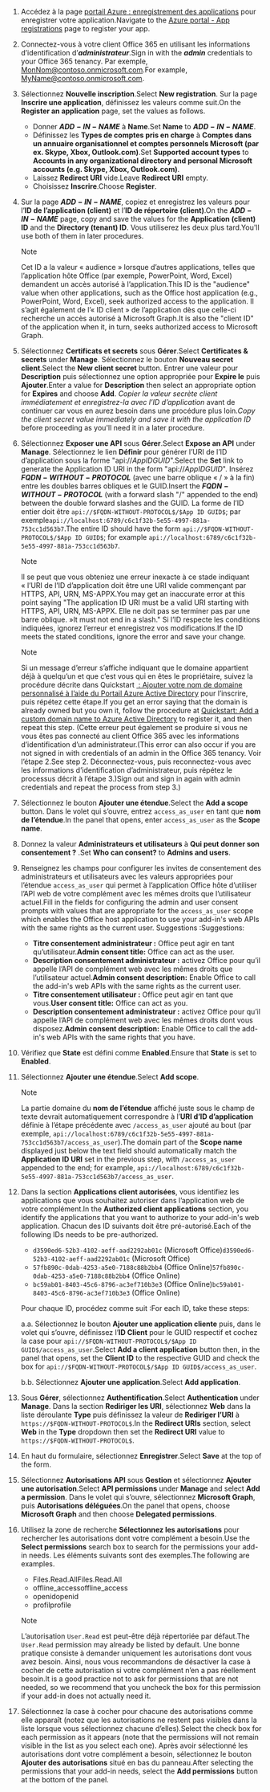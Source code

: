 

1. <span data-ttu-id="f0821-101">Accédez à la page [portail Azure : enregistrement des applications](https://go.microsoft.com/fwlink/?linkid=2083908) pour enregistrer votre application.</span><span class="sxs-lookup"><span data-stu-id="f0821-101">Navigate to the [Azure portal - App registrations](https://go.microsoft.com/fwlink/?linkid=2083908) page to register your app.</span></span>

1. <span data-ttu-id="f0821-102">Connectez-vous à votre client Office 365 en utilisant les informations d’identification d’***administrateur***.</span><span class="sxs-lookup"><span data-stu-id="f0821-102">Sign in with the ***admin*** credentials to your Office 365 tenancy.</span></span> <span data-ttu-id="f0821-103">Par exemple, MonNom@contoso.onmicrosoft.com.</span><span class="sxs-lookup"><span data-stu-id="f0821-103">For example, MyName@contoso.onmicrosoft.com.</span></span>

1. <span data-ttu-id="f0821-104">Sélectionnez **Nouvelle inscription**.</span><span class="sxs-lookup"><span data-stu-id="f0821-104">Select **New registration**.</span></span> <span data-ttu-id="f0821-105">Sur la page **Inscrire une application**, définissez les valeurs comme suit.</span><span class="sxs-lookup"><span data-stu-id="f0821-105">On the **Register an application** page, set the values as follows.</span></span>

    * <span data-ttu-id="f0821-106">Donner **$ADD-IN-NAME$** à **Name**.</span><span class="sxs-lookup"><span data-stu-id="f0821-106">Set **Name** to **$ADD-IN-NAME$**.</span></span>
    * <span data-ttu-id="f0821-107">Définissez les **Types de comptes pris en charge** à **Comptes dans un annuaire organisationnel et comptes personnels Microsoft (par ex. Skype, Xbox, Outlook.com)**.</span><span class="sxs-lookup"><span data-stu-id="f0821-107">Set **Supported account types** to **Accounts in any organizational directory and personal Microsoft accounts (e.g. Skype, Xbox, Outlook.com)**.</span></span>
    * <span data-ttu-id="f0821-108">Laissez **Redirect URI** vide.</span><span class="sxs-lookup"><span data-stu-id="f0821-108">Leave **Redirect URI** empty.</span></span>
    * <span data-ttu-id="f0821-109">Choisissez **Inscrire**.</span><span class="sxs-lookup"><span data-stu-id="f0821-109">Choose **Register**.</span></span>

1. <span data-ttu-id="f0821-110">Sur la page **$ADD-IN-NAME$**, copiez et enregistrez les valeurs pour l’**ID de l’application (client)** et l’**ID de répertoire (client)**.</span><span class="sxs-lookup"><span data-stu-id="f0821-110">On the **$ADD-IN-NAME$** page, copy and save the values for the **Application (client) ID** and the **Directory (tenant) ID**.</span></span> <span data-ttu-id="f0821-111">Vous utiliserez les deux plus tard.</span><span class="sxs-lookup"><span data-stu-id="f0821-111">You'll use both of them in later procedures.</span></span>

    > [!NOTE]
    > <span data-ttu-id="f0821-112">Cet ID a la valeur « audience » lorsque d’autres applications, telles que l’application hôte Office (par exemple, PowerPoint, Word, Excel) demandent un accès autorisé à l’application.</span><span class="sxs-lookup"><span data-stu-id="f0821-112">This ID is the "audience" value when other applications, such as the Office host application (e.g., PowerPoint, Word, Excel), seek authorized access to the application.</span></span> <span data-ttu-id="f0821-113">Il s’agit également de l’« ID client » de l’application dès que celle-ci recherche un accès autorisé à Microsoft Graph.</span><span class="sxs-lookup"><span data-stu-id="f0821-113">It is also the "client ID" of the application when it, in turn, seeks authorized access to Microsoft Graph.</span></span>

1. <span data-ttu-id="f0821-114">Sélectionnez **Certificats et secrets** sous **Gérer**.</span><span class="sxs-lookup"><span data-stu-id="f0821-114">Select **Certificates & secrets** under **Manage**.</span></span> <span data-ttu-id="f0821-115">Sélectionnez le bouton **Nouveau secret client**.</span><span class="sxs-lookup"><span data-stu-id="f0821-115">Select the **New client secret** button.</span></span> <span data-ttu-id="f0821-116">Entrer une valeur pour **Description** puis sélectionnez une option appropriée pour **Expire le** puis **Ajouter**.</span><span class="sxs-lookup"><span data-stu-id="f0821-116">Enter a value for **Description** then select an appropriate option for **Expires** and choose **Add**.</span></span> <span data-ttu-id="f0821-117">*Copier la valeur secrète client immédiatement et enregistrez-la avec l’ID d’application* avant de continuer car vous en aurez besoin dans une procédure plus loin.</span><span class="sxs-lookup"><span data-stu-id="f0821-117">*Copy the client secret value immediately and save it with the application ID* before proceeding as you'll need it in a later procedure.</span></span>

1. <span data-ttu-id="f0821-118">Sélectionnez **Exposer une API** sous **Gérer**.</span><span class="sxs-lookup"><span data-stu-id="f0821-118">Select **Expose an API** under **Manage**.</span></span> <span data-ttu-id="f0821-119">Sélectionnez le lien **Définir** pour générer l’URI de l’ID d’application sous la forme "api://$App ID GUID$".</span><span class="sxs-lookup"><span data-stu-id="f0821-119">Select the **Set** link to generate the Application ID URI in the form "api://$App ID GUID$".</span></span> <span data-ttu-id="f0821-120">Insérez **$FQDN-WITHOUT-PROTOCOL$** (avec une barre oblique « / » à la fin) entre les doubles barres obliques et le GUID.</span><span class="sxs-lookup"><span data-stu-id="f0821-120">Insert the **$FQDN-WITHOUT-PROTOCOL$** (with a forward slash "/" appended to the end) between the double forward slashes and the GUID.</span></span> <span data-ttu-id="f0821-121">La forme de l’ID entier doit être `api://$FQDN-WITHOUT-PROTOCOL$/$App ID GUID$`; par exemple`api://localhost:6789/c6c1f32b-5e55-4997-881a-753cc1d563b7`.</span><span class="sxs-lookup"><span data-stu-id="f0821-121">The entire ID should have the form `api://$FQDN-WITHOUT-PROTOCOL$/$App ID GUID$`; for example `api://localhost:6789/c6c1f32b-5e55-4997-881a-753cc1d563b7`.</span></span>

    > [!NOTE]
    > <span data-ttu-id="f0821-122">Il se peut que vous obteniez une erreur inexacte à ce stade indiquant « l’URI de l’ID d’application doit être une URI valide commençant par HTTPS, API, URN, MS-APPX.</span><span class="sxs-lookup"><span data-stu-id="f0821-122">You may get an inaccurate error at this point saying "The application ID URI must be a valid URI starting with HTTPS, API, URN, MS-APPX.</span></span> <span data-ttu-id="f0821-123">Elle ne doit pas se terminer pas par une barre oblique. »</span><span class="sxs-lookup"><span data-stu-id="f0821-123">It must not end in a slash."</span></span> <span data-ttu-id="f0821-124">Si l’ID respecte les conditions indiquées, ignorez l’erreur et enregistrez vos modifications.</span><span class="sxs-lookup"><span data-stu-id="f0821-124">If the ID meets the stated conditions, ignore the error and save your change.</span></span>

    > [!NOTE]
    > <span data-ttu-id="f0821-125">Si un message d’erreur s’affiche indiquant que le domaine appartient déjà à quelqu’un et que c’est vous qui en êtes le propriétaire, suivez la procédure décrite dans Quickstart [ : Ajouter votre nom de domaine personnalisé à l’aide du Portail Azure Active Directory](/azure/active-directory/add-custom-domain) pour l’inscrire, puis répétez cette étape.</span><span class="sxs-lookup"><span data-stu-id="f0821-125">If you get an error saying that the domain is already owned but you own it, follow the procedure at [Quickstart: Add a custom domain name to Azure Active Directory](/azure/active-directory/add-custom-domain) to register it, and then repeat this step.</span></span> <span data-ttu-id="f0821-126">(Cette erreur peut également se produire si vous ne vous êtes pas connecté au client Office 365 avec les informations d’identification d’un administrateur.</span><span class="sxs-lookup"><span data-stu-id="f0821-126">(This error can also occur if you are not signed in with credentials of an admin in the Office 365 tenancy.</span></span> <span data-ttu-id="f0821-127">Voir l’étape 2.</span><span class="sxs-lookup"><span data-stu-id="f0821-127">See step 2.</span></span> <span data-ttu-id="f0821-128">Déconnectez-vous, puis reconnectez-vous avec les informations d’identification d’administrateur, puis répétez le processus décrit à l’étape 3.)</span><span class="sxs-lookup"><span data-stu-id="f0821-128">Sign out and sign in again with admin credentials and repeat the process from step 3.)</span></span>

1. <span data-ttu-id="f0821-129">Sélectionnez le bouton **Ajouter une étendue**.</span><span class="sxs-lookup"><span data-stu-id="f0821-129">Select the **Add a scope** button.</span></span> <span data-ttu-id="f0821-130">Dans le volet qui s’ouvre, entrez `access_as_user` en tant que **nom de l’étendue**.</span><span class="sxs-lookup"><span data-stu-id="f0821-130">In the panel that opens, enter `access_as_user` as the **Scope name**.</span></span>

1. <span data-ttu-id="f0821-131">Donnez la valeur **Administrateurs et utilisateurs** à **Qui peut donner son consentement ?** .</span><span class="sxs-lookup"><span data-stu-id="f0821-131">Set **Who can consent?** to **Admins and users**.</span></span>

1. <span data-ttu-id="f0821-132">Renseignez les champs pour configurer les invites de consentement des administrateurs et utilisateurs avec les valeurs appropriées pour l’étendue `access_as_user` qui permet à l’application Office hôte d’utiliser l’API web de votre complément avec les mêmes droits que l’utilisateur actuel.</span><span class="sxs-lookup"><span data-stu-id="f0821-132">Fill in the fields for configuring the admin and user consent prompts with values that are appropriate for the `access_as_user` scope which enables the Office host application to use your add-in's web APIs with the same rights as the current user.</span></span> <span data-ttu-id="f0821-133">Suggestions :</span><span class="sxs-lookup"><span data-stu-id="f0821-133">Suggestions:</span></span>

    - <span data-ttu-id="f0821-134">**Titre consentement administrateur :** Office peut agir en tant qu’utilisateur.</span><span class="sxs-lookup"><span data-stu-id="f0821-134">**Admin consent title:** Office can act as the user.</span></span>
    - <span data-ttu-id="f0821-135">**Description consentement administrateur :** activez Office pour qu’il appelle l’API de complément web avec les mêmes droits que l’utilisateur actuel.</span><span class="sxs-lookup"><span data-stu-id="f0821-135">**Admin consent description:** Enable Office to call the add-in's web APIs with the same rights as the current user.</span></span>
    - <span data-ttu-id="f0821-136">**Titre consentement utilisateur :** Office peut agir en tant que vous.</span><span class="sxs-lookup"><span data-stu-id="f0821-136">**User consent title:** Office can act as you.</span></span>
    - <span data-ttu-id="f0821-137">**Description consentement administrateur :** activez Office pour qu’il appelle l’API de complément web avec les mêmes droits dont vous disposez.</span><span class="sxs-lookup"><span data-stu-id="f0821-137">**Admin consent description:** Enable Office to call the add-in's web APIs with the same rights that you have.</span></span>

1. <span data-ttu-id="f0821-138">Vérifiez que **State** est défini comme **Enabled**.</span><span class="sxs-lookup"><span data-stu-id="f0821-138">Ensure that **State** is set to **Enabled**.</span></span>

1. <span data-ttu-id="f0821-139">Sélectionnez **Ajouter une étendue**.</span><span class="sxs-lookup"><span data-stu-id="f0821-139">Select **Add scope**.</span></span>

    > [!NOTE]
    > <span data-ttu-id="f0821-140">La partie domaine du **nom de l’étendue** affiché juste sous le champ de texte devrait automatiquement correspondre à l’**URI d’ID d’application** définie à l’étape précédente avec `/access_as_user` ajouté au bout (par exemple, `api://localhost:6789/c6c1f32b-5e55-4997-881a-753cc1d563b7/access_as_user`).</span><span class="sxs-lookup"><span data-stu-id="f0821-140">The domain part of the **Scope name** displayed just below the text field should automatically match the **Application ID URI** set in the previous step, with `/access_as_user` appended to the end; for example, `api://localhost:6789/c6c1f32b-5e55-4997-881a-753cc1d563b7/access_as_user`.</span></span>

1. <span data-ttu-id="f0821-141">Dans la section **Applications client autorisées**, vous identifiez les applications que vous souhaitez autoriser dans l’application web de votre complément.</span><span class="sxs-lookup"><span data-stu-id="f0821-141">In the **Authorized client applications** section, you identify the applications that you want to authorize to your add-in's web application.</span></span> <span data-ttu-id="f0821-142">Chacun des ID suivants doit être pré-autorisé.</span><span class="sxs-lookup"><span data-stu-id="f0821-142">Each of the following IDs needs to be pre-authorized.</span></span>
  
    * <span data-ttu-id="f0821-143">`d3590ed6-52b3-4102-aeff-aad2292ab01c` (Microsoft Office)</span><span class="sxs-lookup"><span data-stu-id="f0821-143">`d3590ed6-52b3-4102-aeff-aad2292ab01c` (Microsoft Office)</span></span>
    * <span data-ttu-id="f0821-144">`57fb890c-0dab-4253-a5e0-7188c88b2bb4` (Office Online)</span><span class="sxs-lookup"><span data-stu-id="f0821-144">`57fb890c-0dab-4253-a5e0-7188c88b2bb4` (Office Online)</span></span>
    * <span data-ttu-id="f0821-145">`bc59ab01-8403-45c6-8796-ac3ef710b3e3` (Office Online)</span><span class="sxs-lookup"><span data-stu-id="f0821-145">`bc59ab01-8403-45c6-8796-ac3ef710b3e3` (Office Online)</span></span>

    <span data-ttu-id="f0821-146">Pour chaque ID, procédez comme suit :</span><span class="sxs-lookup"><span data-stu-id="f0821-146">For each ID, take these steps:</span></span>

      <span data-ttu-id="f0821-147">a.</span><span class="sxs-lookup"><span data-stu-id="f0821-147">a.</span></span> <span data-ttu-id="f0821-148">Sélectionnez le bouton **Ajouter une application cliente** puis, dans le volet qui s’ouvre, définissez l’**ID Client** pour le GUID respectif et cochez la case pour `api://$FQDN-WITHOUT-PROTOCOL$/$App ID GUID$/access_as_user`.</span><span class="sxs-lookup"><span data-stu-id="f0821-148">Select **Add a client application** button then, in the panel that opens, set the **Client ID** to the respective GUID and check the box for `api://$FQDN-WITHOUT-PROTOCOL$/$App ID GUID$/access_as_user`.</span></span>

      <span data-ttu-id="f0821-149">b.</span><span class="sxs-lookup"><span data-stu-id="f0821-149">b.</span></span> <span data-ttu-id="f0821-150">Sélectionnez **Ajouter une application**.</span><span class="sxs-lookup"><span data-stu-id="f0821-150">Select **Add application**.</span></span>

1. <span data-ttu-id="f0821-151">Sous **Gérer**, sélectionnez **Authentification**.</span><span class="sxs-lookup"><span data-stu-id="f0821-151">Select **Authentication** under **Manage**.</span></span> <span data-ttu-id="f0821-152">Dans la section **Rediriger les URI**, sélectionnez **Web** dans la liste déroulante **Type** puis définissez la valeur de **Rediriger l’URI** à `https://$FQDN-WITHOUT-PROTOCOL$`.</span><span class="sxs-lookup"><span data-stu-id="f0821-152">In the **Redirect URIs** section, select **Web** in the **Type** dropdown then set the **Redirect URI** value to `https://$FQDN-WITHOUT-PROTOCOL$`.</span></span>

1. <span data-ttu-id="f0821-153">En haut du formulaire, sélectionnez **Enregistrer**.</span><span class="sxs-lookup"><span data-stu-id="f0821-153">Select **Save** at the top of the form.</span></span>

1. <span data-ttu-id="f0821-154">Sélectionnez **Autorisations API** sous **Gestion** et sélectionnez **Ajouter une autorisation**.</span><span class="sxs-lookup"><span data-stu-id="f0821-154">Select **API permissions** under **Manage** and select **Add a permission**.</span></span> <span data-ttu-id="f0821-155">Dans le volet qui s’ouvre, sélectionnez **Microsoft Graph**, puis **Autorisations déléguées**.</span><span class="sxs-lookup"><span data-stu-id="f0821-155">On the panel that opens, choose **Microsoft Graph** and then choose **Delegated permissions**.</span></span>

1. <span data-ttu-id="f0821-156">Utilisez la zone de recherche **Sélectionnez les autorisations** pour rechercher les autorisations dont votre complément a besoin.</span><span class="sxs-lookup"><span data-stu-id="f0821-156">Use the **Select permissions** search box to search for the permissions your add-in needs.</span></span> <span data-ttu-id="f0821-157">Les éléments suivants sont des exemples.</span><span class="sxs-lookup"><span data-stu-id="f0821-157">The following are examples.</span></span>

    * <span data-ttu-id="f0821-158">Files.Read.All</span><span class="sxs-lookup"><span data-stu-id="f0821-158">Files.Read.All</span></span>
    * <span data-ttu-id="f0821-159">offline_access</span><span class="sxs-lookup"><span data-stu-id="f0821-159">offline_access</span></span>
    * <span data-ttu-id="f0821-160">openid</span><span class="sxs-lookup"><span data-stu-id="f0821-160">openid</span></span>
    * <span data-ttu-id="f0821-161">profil</span><span class="sxs-lookup"><span data-stu-id="f0821-161">profile</span></span>

    > [!NOTE]
    > <span data-ttu-id="f0821-162">L’autorisation `User.Read` est peut-être déjà répertoriée par défaut.</span><span class="sxs-lookup"><span data-stu-id="f0821-162">The `User.Read` permission may already be listed by default.</span></span> <span data-ttu-id="f0821-163">Une bonne pratique consiste à demander uniquement les autorisations dont vous avez besoin. Ainsi, nous vous recommandons de désactiver la case à cocher de cette autorisation si votre complément n’en a pas réellement besoin.</span><span class="sxs-lookup"><span data-stu-id="f0821-163">It is a good practice not to ask for permissions that are not needed, so we recommend that you uncheck the box for this permission if your add-in does not actually need it.</span></span>

1. <span data-ttu-id="f0821-164">Sélectionnez la case à cocher pour chacune des autorisations comme elle apparaît (notez que les autorisations ne restent pas visibles dans la liste lorsque vous sélectionnez chacune d’elles).</span><span class="sxs-lookup"><span data-stu-id="f0821-164">Select the check box for each permission as it appears (note that the permissions will not remain visible in the list as you select each one).</span></span> <span data-ttu-id="f0821-165">Après avoir sélectionné les autorisations dont votre complément a besoin, sélectionnez le bouton **Ajouter des autorisations** situé en bas du panneau.</span><span class="sxs-lookup"><span data-stu-id="f0821-165">After selecting the permissions that your add-in needs, select the **Add permissions** button at the bottom of the panel.</span></span>
